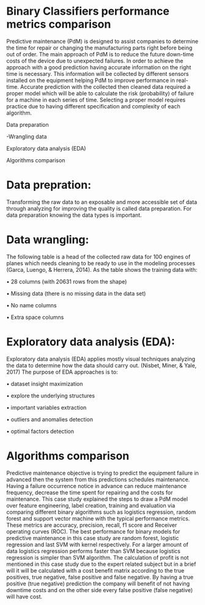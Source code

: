 # Binary Classifiers performance metrics comparison

Predictive maintenance (PdM) is designed to assist companies to determine the time for repair
or changing the manufacturing parts right before being out of order. The main approach of
PdM is to reduce the future down-time costs of the device due to unexpected failures. In order
to achieve the approach with a good prediction having accurate information on the right time
is necessary. This information will be collected by different sensors installed on the equipment
helping PdM to improve performance in real-time. Accurate prediction with the collected then
cleaned data required a proper model which will be able to calculate the risk (probability) of
failure for a machine in each series of time. Selecting a proper model requires practice due to
having different specification and complexity of each algorithm.



Data preparation
 
-Wrangling data

Exploratory data analysis (EDA)

Algorithms comparison


# Data prepration:

Transforming the raw data to an exposable and more accessible set of data through analyzing for improving the quality is called data preparation. For data preparation knowing the data types is important. 

# Data wrangling:

The following table is a head of the collected raw data for 100 engines of planes which needs cleaning to be ready to use in the modeling processes (Garca, Luengo, & Herrera, 2014). As the table shows the training data with:

•	28 columns (with 20631 rows from the shape)

•	Missing data (there is no missing data in the data set)

•	No name columns

•	Extra space columns

# Exploratory data analysis (EDA):

Exploratory data analysis (EDA) applies mostly visual techniques analyzing the data to determine how the data should carry out. (Nisbet, Miner, & Yale, 2017) The purpose of EDA approaches is to:

•	dataset insight maximization

•	explore the underlying structures

•	important variables extraction

•	outliers and anomalies detection

•	optimal factors detection
 
 
 # Algorithms comparison
 
 Predictive maintenance objective is trying to predict the equipment failure in advanced then the system from this predictions schedules maintenance. Having a failure occurrence notice in advance can reduce maintenance frequency, decrease the time spent for repairing and the costs for maintenance. This case study explained the steps to draw a PdM model over feature engineering, label creation, training and evaluation via comparing different binary algorithms such as logistics regression, random forest and support vector machine with the typical performance metrics. These metrics are accuracy, precision, recall, f1 score and Receiver operating curves (ROC).  The best performance for binary models for predictive maintenance in this case study are random forest, logistic regression and last SVM with kernel respectively. For a larger amount of data logistics regression performs faster than SVM because logistics regression is simpler than SVM algorithm. The calculation of profit is not mentioned in this case study due to the expert related subject but in a brief will it will be calculated with a cost benefit matrix according to the true positives, true negative, false positive and false negative. By having a true positive (true negative) prediction the company will benefit of not having downtime costs and on the other side every false positive (false negative) will have cost.



